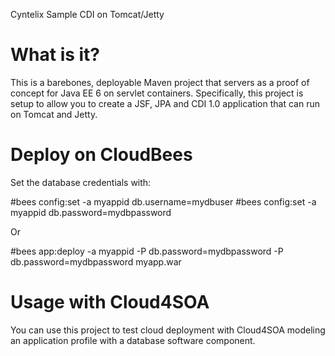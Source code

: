  Cyntelix Sample CDI on Tomcat/Jetty

 What is it?
 ===========

 This is a barebones, deployable Maven project that servers as a proof of concept
 for Java EE 6 on servlet containers. Specifically, this project is setup to allow
 you to create a JSF, JPA and CDI 1.0 application that can run on Tomcat and Jetty.

 Deploy on CloudBees
 ===================

 Set the database credentials with:

 #bees config:set -a myappid db.username=mydbuser
 #bees config:set -a myappid db.password=mydbpassword

 Or

 #bees app:deploy -a myappid -P db.password=mydbpassword -P db.password=mydbpassword myapp.war


 Usage with Cloud4SOA
 ====================

 You can use this project to test cloud deployment with Cloud4SOA modeling an application profile with
 a database software component.



